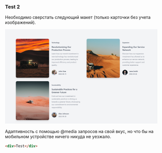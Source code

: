 ### Test 2

Необходимо сверстать следующий макет (только карточки без учета изображений).

![ ](/assets/images/2024-07-25_22-05-58.png)

Адаптивность с помощью @media запросов на свой вкус, но что бы на мобильном устройстве ничего никуда не уезжало.

```html
<div>Test</div>
```
